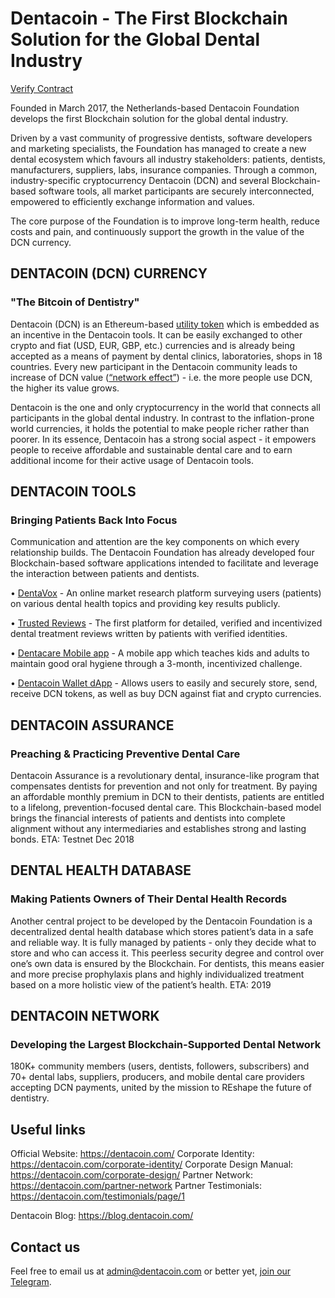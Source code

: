 # Dentacoin - The First Blockchain Solution for the Global Dental Industry

[Verify Contract](https://etherscan.io/token/0x08d32b0da63e2C3bcF8019c9c5d849d7a9d791e6)

Founded in March 2017, the Netherlands-based Dentacoin Foundation develops the first Blockchain solution for the global dental industry.

Driven by a vast community of progressive dentists, software developers and marketing specialists, the Foundation has managed to create a new dental ecosystem which favours all industry stakeholders: patients, dentists, manufacturers, suppliers, labs, insurance companies.  Through a common, industry-specific cryptocurrency Dentacoin (DCN) and several Blockchain-based software tools, all market participants are securely interconnected, empowered to efficiently exchange information and values. 

The core purpose of the Foundation is to improve long-term health, reduce costs and pain, and continuously support the growth in the value of the DCN currency.    


## DENTACOIN (DCN) CURRENCY 
### "The Bitcoin of Dentistry"

Dentacoin (DCN) is an Ethereum-based [utility token](https://www.merriam-webster.com/dictionary/utility%20token) which is embedded as an incentive in the Dentacoin tools. It can be easily exchanged to other crypto and fiat (USD, EUR, GBP, etc.) currencies and is already being accepted as a means of payment by dental clinics, laboratories, shops in 18 countries. Every new participant in the Dentacoin community leads to increase of DCN value ([“network effect”](https://www.investopedia.com/terms/n/network-effect.asp)) - i.e. the more people use DCN, the higher its value grows.

Dentacoin is the one and only cryptocurrency in the world that connects all participants in the global dental industry. In contrast to the inflation-prone world currencies, it holds the potential to make people richer rather than poorer. In its essence, Dеntacoin has a strong social aspect - it empowers people to receive affordable and sustainable dental care and to earn additional income for their active usage of Dentacoin tools. 


## DENTACOIN TOOLS 
### Bringing Patients Back Into Focus

Communication and attention are the key components on which every relationship builds. The Dentacoin Foundation has already developed four Blockchain-based software applications intended to facilitate and leverage the interaction between patients and dentists.

• [DentaVox](https://dentavox.dentacoin.com) - An online market research platform surveying users (patients) on various dental health topics and providing key results publicly.

• [Trusted Reviews](https://reviews.dentacoin.com/) - The first platform for detailed, verified and incentivized dental treatment reviews written by patients with verified identities.

• [Dentacare Mobile app](https://dentacare.dentacoin.com/) - A mobile app which teaches kids and adults to maintain good oral hygiene through a 3-month, incentivized challenge.

• [Dentacoin Wallet dApp](https://wallet.dentacoin.com/) - Allows users to easily and securely store, send, receive DCN tokens, as well as buy DCN against fiat and crypto currencies.


## DENTACOIN ASSURANCE
### Preaching & Practicing Preventive Dental Care

Dentacoin Assurance is a revolutionary dental, insurance-like program that compensates dentists for prevention and not only for treatment. By paying an affordable monthly premium in DCN to their dentists, patients are entitled to a lifelong, prevention-focused dental care. This Blockchain-based model brings the financial interests of patients and dentists into complete alignment without any intermediaries and establishes strong and lasting bonds. ETA: Testnet Dec 2018


## DENTAL HEALTH DATABASE
### Making Patients Owners of Their Dental Health Records

Another central project to be developed by the Dentacoin Foundation is a decentralized dental health database which stores patient’s data in a safe and reliable way. It is fully managed by patients - only they decide what to store and who can access it. This peerless security degree and control over one’s own data is ensured by the Blockchain. For dentists, this means easier and more precise prophylaxis plans and highly individualized treatment based on a more holistic view of the patient’s health. ETA: 2019


## DENTACOIN NETWORK
### Developing the Largest Blockchain-Supported Dental Network

180K+ community members (users, dentists, followers, subscribers) and 70+ dental labs, suppliers, producers, and mobile dental care providers accepting DCN payments, united by the mission to REshape the future of dentistry.


## Useful links
Official Website: https://dentacoin.com/
Corporate Identity: https://dentacoin.com/corporate-identity/
Corporate Design Manual: https://dentacoin.com/corporate-design/
Partner Network: https://dentacoin.com/partner-network
Partner Testimonials: https://dentacoin.com/testimonials/page/1 

Dentacoin Blog: https://blog.dentacoin.com/ 


## Contact us

Feel free to email us at [admin@dentacoin.com](mailto:admin@dentacoin.com) or better yet, [join our Telegram](https://t.me/dentacoin).
